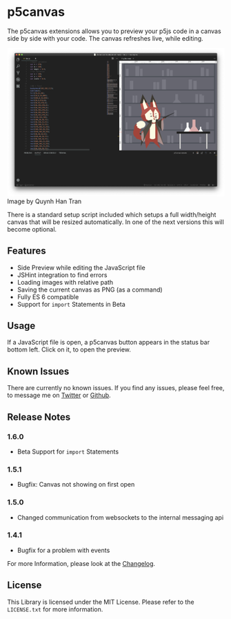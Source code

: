 # p5canvas

The p5canvas extensions allows you to preview your p5js code in a canvas side by side with your code. The canvas refreshes live, while editing.

![Example Screenshot](images/example_01.png)
Image by Quynh Han Tran

There is a standard setup script included which setups a full width/height canvas that will be resized automatically. In one of the next versions this will become optional.

## Features

- Side Preview while editing the JavaScript file
- JSHint integration to find errors
- Loading images with relative path
- Saving the current canvas as PNG (as a command)
- Fully ES 6 compatible
- Support for `import` Statements in Beta

## Usage

If a JavaScript file is open, a p5canvas button appears in the status bar bottom left. Click on it, to open the preview.

## Known Issues

There are currently no known issues. If you find any issues, please feel free, to message me on [Twitter](https://twitter.com/pixelkind) or [Github](https://github.com/pixelkind/p5canvas).

## Release Notes

### 1.6.0

- Beta Support for `import` Statements

### 1.5.1

- Bugfix: Canvas not showing on first open

### 1.5.0

- Changed communication from websockets to the internal messaging api

### 1.4.1

- Bugfix for a problem with events

For more Information, please look at the [Changelog](CHANGELOG.md).

## License

This Library is licensed under the MIT License. Please refer to the `LICENSE.txt` for more information.
